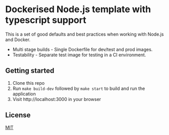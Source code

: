 # Dockerised Node.js template with typescript support

This is a set of good defaults and best practices when working with Node.js and Docker.

* Multi stage builds - Single Dockerfile for dev/test and prod images.
* Testability - Separate test image for testing in a CI environment.

## Getting started

1. Clone this repo
2. Run `make build-dev` followed by `make start` to build and run the application
3. Visit http://localhost:3000 in your browser

## License

[MIT](LICENSE)
